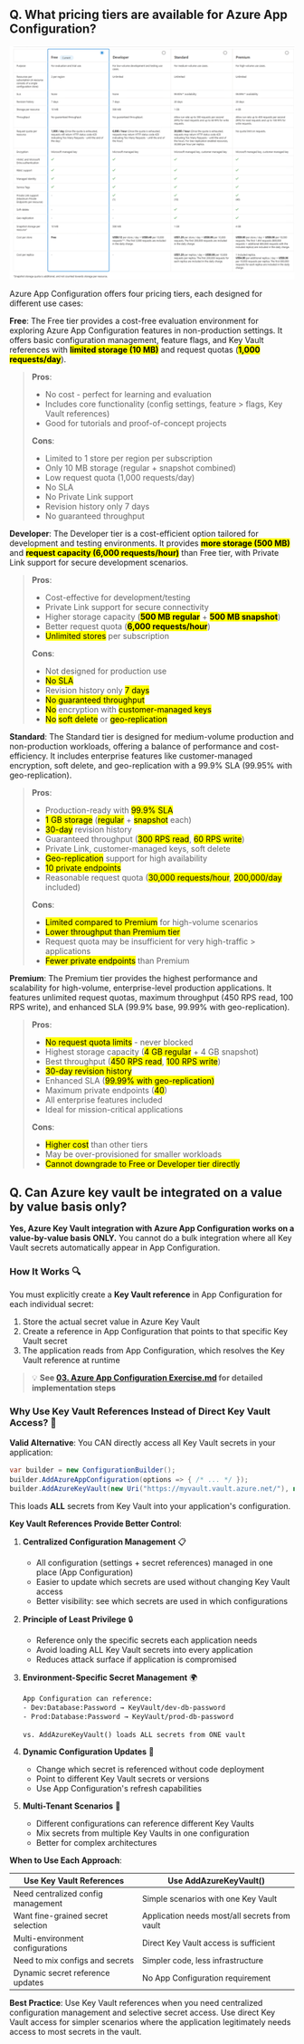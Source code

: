 
## Q. What pricing tiers are available for Azure App Configuration?
![alt text](<images/01.001 pricing tiers.png>)

Azure App Configuration offers four pricing tiers, each designed for different use cases:

**Free**: The Free tier provides a cost-free evaluation environment for exploring Azure App Configuration features in non-production settings. It offers basic configuration management, feature flags, and Key Vault references with **<mark>limited storage (10 MB)** and request quotas (**<mark>1,000 requests/day**).

> **Pros**:
> - No cost - perfect for learning and evaluation
> - Includes core functionality (config settings, feature > flags, Key Vault references)
> - Good for tutorials and proof-of-concept projects
> 
> **Cons**:
> - Limited to 1 store per region per subscription
> - Only 10 MB storage (regular + snapshot combined)
> - Low request quota (1,000 requests/day)
> - No SLA
> - No Private Link support
> - Revision history only 7 days
> - No guaranteed throughput

**Developer**: The Developer tier is a cost-efficient option tailored for development and testing environments. It provides **<mark>more storage (500 MB)** and **<mark>request capacity (6,000 requests/hour)** than Free tier, with Private Link support for secure development scenarios.

> **Pros**:
> - Cost-effective for development/testing
> - Private Link support for secure connectivity
> - Higher storage capacity (**<mark>500 MB regular** + **<mark>500 MB snapshot**)
> - Better request quota (**<mark>6,000 requests/hour**)
> - <mark>Unlimited stores</mark> per subscription
> 
> **Cons**:
> - Not designed for production use
> - <mark>No SLA</mark>
> - Revision history only <mark>7 days</mark>
> - <mark>No guaranteed throughput</mark>
> - <mark>No</mark> encryption with <mark>customer-managed keys</mark>
> - <mark>No</mark> <mark>soft delete</mark> or <mark>geo-replication</mark>

**Standard**: The Standard tier is designed for medium-volume production and non-production workloads, offering a balance of performance and cost-efficiency. It includes enterprise features like customer-managed encryption, soft delete, and geo-replication with a 99.9% SLA (99.95% with geo-replication).

> **Pros**:
> - Production-ready with <mark>99.9% SLA</mark>
> - <mark>1 GB storage</mark> (<mark>regular</mark> + <mark>snapshot</mark> each)
> - <mark>30-day</mark> revision history
> - Guaranteed throughput (<mark>300 RPS read</mark>, <mark>60 RPS write</mark>)
> - Private Link, customer-managed keys, soft delete
> - <mark>Geo-replication</mark> support for high availability
> - <mark>10 private endpoints</mark>
> - Reasonable request quota (<mark>30,000 requests/hour</mark>, <mark>200,000/day</mark> included)
> 
> **Cons**:
> - <mark>Limited compared to Premium</mark> for high-volume scenarios
> - <mark>Lower throughput than Premium tier</mark>
> - Request quota may be insufficient for very high-traffic > applications
> - <mark>Fewer private endpoints</mark> than Premium

**Premium**: The Premium tier provides the highest performance and scalability for high-volume, enterprise-level production applications. It features unlimited request quotas, maximum throughput (450 RPS read, 100 RPS write), and enhanced SLA (99.9% base, 99.99% with geo-replication).

> **Pros**:
> - <mark>No request quota limits</mark> - never blocked
> - Highest storage capacity (<mark>4 GB regular</mark> + </mark>4 GB snapshot</mark>)
> - Best throughput (<mark>450 RPS read</mark>, <mark>100 RPS write</mark>)
> - <mark>30-day revision history</mark>
> - Enhanced SLA (<mark>99.99% with geo-replication)
> - Maximum private endpoints (<mark>40</mark>)
> - All enterprise features included
> - Ideal for mission-critical applications
> 
> **Cons**:
> - <mark>Higher cost</mark> than other tiers
> - May be over-provisioned for smaller workloads
> - <mark>Cannot downgrade to Free or Developer tier directly</mark>

## Q. Can Azure key vault be integrated on a value by value basis only?

**Yes, Azure Key Vault integration with Azure App Configuration works on a value-by-value basis ONLY.** You cannot do a bulk integration where all Key Vault secrets automatically appear in App Configuration.

### How It Works 🔍

You must explicitly create a **Key Vault reference** in App Configuration for each individual secret:

1. Store the actual secret value in Azure Key Vault
2. Create a reference in App Configuration that points to that specific Key Vault secret
3. The application reads from App Configuration, which resolves the Key Vault reference at runtime

> 💡 **See [03. Azure App Configuration Exercise.md](./03.%20Azure%20App%20Configuration%20Exercise.md#step-3-integrate-with-key-vault-) for detailed implementation steps**

### Why Use Key Vault References Instead of Direct Key Vault Access? 🤔

**Valid Alternative**: You CAN directly access all Key Vault secrets in your application:

```csharp
var builder = new ConfigurationBuilder();
builder.AddAzureAppConfiguration(options => { /* ... */ });
builder.AddAzureKeyVault(new Uri("https://myvault.vault.azure.net/"), new DefaultAzureCredential());
```

This loads **ALL** secrets from Key Vault into your application's configuration.

**Key Vault References Provide Better Control**:

1. **Centralized Configuration Management** 📋
   - All configuration (settings + secret references) managed in one place (App Configuration)
   - Easier to update which secrets are used without changing Key Vault access
   - Better visibility: see which secrets are used in which configurations

2. **Principle of Least Privilege** 🔒
   - Reference only the specific secrets each application needs
   - Avoid loading ALL Key Vault secrets into every application
   - Reduces attack surface if application is compromised

3. **Environment-Specific Secret Management** 🌍
   ```
   App Configuration can reference:
   - Dev:Database:Password → KeyVault/dev-db-password
   - Prod:Database:Password → KeyVault/prod-db-password
   
   vs. AddAzureKeyVault() loads ALL secrets from ONE vault
   ```

4. **Dynamic Configuration Updates** 🔄
   - Change which secret is referenced without code deployment
   - Point to different Key Vault secrets or versions
   - Use App Configuration's refresh capabilities

5. **Multi-Tenant Scenarios** 👥
   - Different configurations can reference different Key Vaults
   - Mix secrets from multiple Key Vaults in one configuration
   - Better for complex architectures

**When to Use Each Approach**:

| Use Key Vault References | Use AddAzureKeyVault() |
|--------------------------|------------------------|
| Need centralized config management | Simple scenarios with one Key Vault |
| Want fine-grained secret selection | Application needs most/all secrets from vault |
| Multi-environment configurations | Direct Key Vault access is sufficient |
| Need to mix configs and secrets | Simpler code, less infrastructure |
| Dynamic secret reference updates | No App Configuration requirement |

**Best Practice**: Use Key Vault references when you need centralized configuration management and selective secret access. Use direct Key Vault access for simpler scenarios where the application legitimately needs access to most secrets in the vault.

